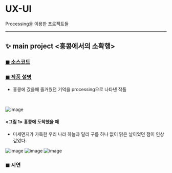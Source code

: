 # UX-UI
Processing을 이용한 프로젝트들

---

## ✨ main project <홍콩에서의 소확행>
### [◼ 소스코드](https://github.com/minji-o-j/UX-UI/blob/master/sketch_%ED%99%8D%EC%BD%A9/sketch_201810808_MINJI_JUNG.pde)
### [◼ 작품 설명](https://github.com/minji-o-j/UX-UI/blob/master/sketch_%ED%99%8D%EC%BD%A9/%EC%9E%91%ED%92%88%EC%84%A4%EB%AA%85%20201810808%20%EC%A0%95%EB%AF%BC%EC%A7%80.pdf)
- 홍콩에 갔을때 즐거웠던 기억을 processing으로 나타낸 작품
<br>

![image](https://user-images.githubusercontent.com/45448731/92331473-d6b0a580-f0b1-11ea-9f6a-b5a64723933b.png)
#### <그림 1> 홍콩에 도착했을 때
- 미세먼지가 가득한 우리 나라 하늘과 달리 구름 하나 없이 맑은 날이었던 점이 인상깊었다.
<!--<img src="https://user-images.githubusercontent.com/45448731/92331473-d6b0a580-f0b1-11ea-9f6a-b5a64723933b.png" width="360" height="240"> -->


![image](https://user-images.githubusercontent.com/45448731/92331474-d87a6900-f0b1-11ea-90a6-527c11e41c52.png)
![image](https://user-images.githubusercontent.com/45448731/92331477-d9ab9600-f0b1-11ea-8133-ddeccaeea79a.png)
![image](https://user-images.githubusercontent.com/45448731/92331479-dadcc300-f0b1-11ea-9664-c3d504f63352.png)

### ◼ 시연 
